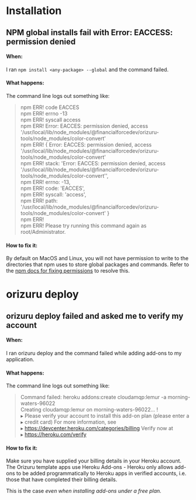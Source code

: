 ---
---

# Installation

## NPM global installs fail with Error: EACCESS: permission denied
#### When:
I ran `npm install <any-package> --global` and the command failed.
#### What happens:
The command line logs out something like:
> npm ERR! code EACCES<br>
> npm ERR! errno -13<br>
> npm ERR! syscall access<br>
> npm ERR! Error: EACCES: permission denied, access '/usr/local/lib/node_modules/@financialforcedev/orizuru-tools/node_modules/color-convert'<br>
> npm ERR!  { Error: EACCES: permission denied, access '/usr/local/lib/node_modules/@financialforcedev/orizuru-tools/node_modules/color-convert'<br>
> npm ERR!   stack: 'Error: EACCES: permission denied, access \'/usr/local/lib/node_modules/@financialforcedev/orizuru-tools/node_modules/color-convert\'',<br>
> npm ERR!   errno: -13,<br>
> npm ERR!   code: 'EACCES',<br>
> npm ERR!   syscall: 'access',<br>
> npm ERR!   path: '/usr/local/lib/node_modules/@financialforcedev/orizuru-tools/node_modules/color-convert' }<br>
> npm ERR!<br>
> npm ERR! Please try running this command again as root/Administrator.<br>

#### How to fix it:
By default on MacOS and Linux, you will not have permission to write to the directories that npm uses to store global packages and commands. Refer to the [npm docs for fixing permissions](https://docs.npmjs.com/getting-started/fixing-npm-permissions) to resolve this.

# orizuru deploy

## orizuru deploy failed and asked me to verify my account
#### When:
I ran orizuru deploy and the command failed while adding add-ons to my application.
#### What happens:
The command line logs out something like:
> Command failed: heroku addons:create cloudamqp:lemur -a morning-waters-96022<br>
> Creating cloudamqp:lemur on morning-waters-96022... !<br>
> ▸    Please verify your account to install this add-on plan (please enter a<br>
> ▸    credit card) For more information, see<br>
> ▸    https://devcenter.heroku.com/categories/billing Verify now at<br>
> ▸    https://heroku.com/verify

#### How to fix it:
Make sure you have supplied your billing details in your Heroku account.
The Orizuru template apps use Heroku Add-ons - Heroku only allows add-ons to be added programmatically to Heroku apps in verified accounts, i.e. those that have completed their billing details.

This is the case *even when installing add-ons under a free plan.*
